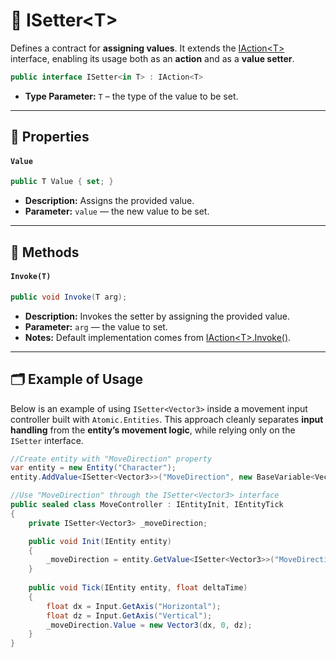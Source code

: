 # 🧩 ISetter&lt;T&gt;

Defines a contract for **assigning values**. It extends the [IAction&lt;T&gt;](../Actions/IAction.md#-iactiont)
interface, enabling its usage both as an **action** and as a **value setter**.

```csharp
public interface ISetter<in T> : IAction<T>
```

- **Type Parameter:** `T` – the type of the value to be set.

---

## 🔑 Properties

#### `Value`

```csharp
public T Value { set; }
```

- **Description:** Assigns the provided value.
- **Parameter:** `value` — the new value to be set.

---

## 🏹 Methods

#### `Invoke(T)`

```csharp
public void Invoke(T arg);
```

- **Description:** Invokes the setter by assigning the provided value.
- **Parameter:** `arg` — the value to set.
- **Notes:** Default implementation comes from [IAction&lt;T&gt;.Invoke()](../Actions/IAction.md#invoket).

---

## 🗂 Example of Usage

Below is an example of using `ISetter<Vector3>` inside a movement input controller built with `Atomic.Entities`. This
approach cleanly separates **input handling** from the **entity’s movement logic**, while relying only on the `ISetter`
interface.

```csharp
//Create entity with "MoveDirection" property
var entity = new Entity("Character");
entity.AddValue<ISetter<Vector3>>("MoveDirection", new BaseVariable<Vector3>());
```

```csharp
//Use "MoveDirection" through the ISetter<Vector3> interface 
public sealed class MoveController : IEntityInit, IEntityTick
{
    private ISetter<Vector3> _moveDirection;

    public void Init(IEntity entity)
    {
        _moveDirection = entity.GetValue<ISetter<Vector3>>("MoveDirection");
    }
    
    public void Tick(IEntity entity, float deltaTime)
    {
        float dx = Input.GetAxis("Horizontal");
        float dz = Input.GetAxis("Vertical");
        _moveDirection.Value = new Vector3(dx, 0, dz);
    }
}
```